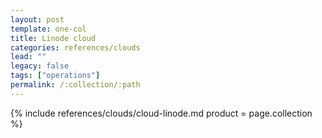 ```yaml
---
layout: post
template: one-col
title: Linode cloud
categories: references/clouds
lead: ""
legacy: false
tags: ["operations"]
permalink: /:collection/:path
---
```




{% include references/clouds/cloud-linode.md  product = page.collection %}
